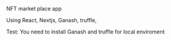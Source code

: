 NFT market place app

Using React, Nextjs, Ganash, truffle,

Test: You need to install Ganash and truffle for local enviroment
